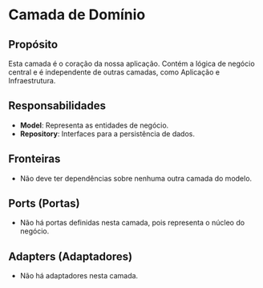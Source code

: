 # Camada de Domínio

## Propósito
Esta camada é o coração da nossa aplicação. Contém a lógica de negócio central e é independente de outras camadas, como Aplicação e Infraestrutura.

## Responsabilidades
- **Model**: Representa as entidades de negócio.
- **Repository**: Interfaces para a persistência de dados.

## Fronteiras
- Não deve ter dependências sobre nenhuma outra camada do modelo.

## Ports (Portas)
- Não há portas definidas nesta camada, pois representa o núcleo do negócio.

## Adapters (Adaptadores)
- Não há adaptadores nesta camada.
